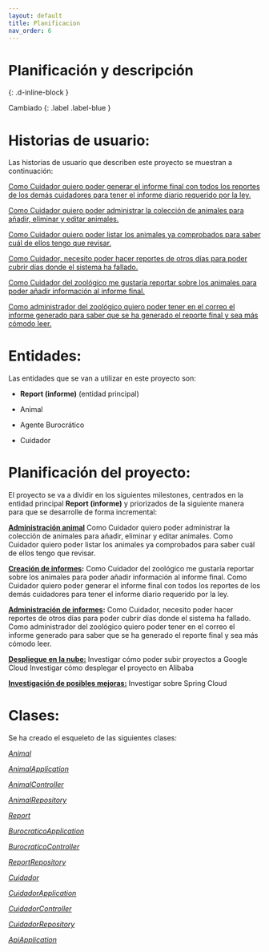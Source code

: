 ```yaml
---
layout: default
title: Planificacion
nav_order: 6
---
```


# Planificación y descripción
{: .d-inline-block }

Cambiado {: .label .label-blue }

# **Historias de usuario:**

Las historias de usuario que describen este proyecto se muestran a continuación:

[Como Cuidador quiero poder generar el informe final con todos los reportes de los demás cuidadores para tener el informe diario requerido por la ley.](https://github.com/Guillergood/DailyReport-2.0/issues/11)

[Como Cuidador quiero poder administrar la colección de animales para añadir, eliminar y editar animales.](https://github.com/Guillergood/DailyReport-2.0/issues/12)

[Como Cuidador quiero poder listar los animales ya comprobados para saber cuál de ellos tengo que revisar.](https://github.com/Guillergood/DailyReport-2.0/issues/13)

[Como Cuidador, necesito poder hacer reportes de otros días para poder cubrir días donde el sistema ha fallado.](https://github.com/Guillergood/DailyReport-2.0/issues/17)

[Como Cuidador del zoológico me gustaría reportar sobre los animales para poder añadir información al informe final.](https://github.com/Guillergood/DailyReport-2.0/issues/10)

[Como administrador del zoológico quiero poder tener en el correo el informe generado para saber que se ha generado el reporte final y sea más cómodo leer.](https://github.com/Guillergood/DailyReport-2.0/issues/15)

# **Entidades:**

Las entidades que se van a utilizar en este proyecto son:

- **Report (informe)** (entidad principal)
  
- Animal
  
- Agente Burocrático
  
- Cuidador

# **Planificación del proyecto:**

El proyecto se va a dividir en los siguientes milestones, centrados en la entidad principal **Report (informe)** y priorizados de la siguiente manera para que se desarrolle de forma incremental:

**[Administración animal](https://github.com/Guillergood/DailyReport-2.0/milestone/12)**
Como Cuidador quiero poder administrar la colección de animales para añadir, eliminar y editar animales.
Como Cuidador quiero poder listar los animales ya comprobados para saber cuál de ellos tengo que revisar.

**[Creación de informes](https://github.com/Guillergood/DailyReport-2.0/milestone/6):**
Como Cuidador del zoológico me gustaría reportar sobre los animales para poder añadir información al informe final.
Como Cuidador quiero poder generar el informe final con todos los reportes de los demás cuidadores para tener el informe diario requerido por la ley.

**[Administración de informes](https://github.com/Guillergood/DailyReport-2.0/milestone/7):**
Como Cuidador, necesito poder hacer reportes de otros días para poder cubrir días donde el sistema ha fallado.
Como administrador del zoológico quiero poder tener en el correo el informe generado para saber que se ha generado el reporte final y sea más cómodo leer.

**[Despliegue en la nube:](https://github.com/Guillergood/DailyReport-2.0/milestone/9)**
Investigar cómo poder subir proyectos a Google Cloud
Investigar cómo desplegar el proyecto en Alibaba

**[Investigación de posibles mejoras:](https://github.com/Guillergood/DailyReport-2.0/milestone/10)**
Investigar sobre Spring Cloud



# **Clases:**
Se ha creado el esqueleto de las siguientes clases:

  [*Animal*](https://github.com/Guillergood/DailyReport-2.0/blob/main/Animal/Animal.java)
  
  [*AnimalApplication*](https://github.com/Guillergood/DailyReport-2.0/blob/main/Animal/AnimalApplication.java)
  
  [*AnimalController*](https://github.com/Guillergood/DailyReport-2.0/blob/main/Animal/AnimalController.java)
  
  [*AnimalRepository*](https://github.com/Guillergood/DailyReport-2.0/blob/main/Animal/AnimalRepository.java)
  
  [*Report*](https://github.com/Guillergood/DailyReport-2.0/blob/main/Burocratico/Report.java)
  
  [*BurocraticoApplication*](https://github.com/Guillergood/DailyReport-2.0/blob/main/Burocratico/BurocraticoApplication.java)
  
  [*BurocraticoController*](https://github.com/Guillergood/DailyReport-2.0/blob/main/Burocratico/BurocraticoController.java)
  
  [*ReportRepository*](https://github.com/Guillergood/DailyReport-2.0/blob/main/Burocratico/ReportRepository.java)
  
  [*Cuidador*](https://github.com/Guillergood/DailyReport-2.0/blob/main/Cuidador/Cuidador.java)
  
  [*CuidadorApplication*](https://github.com/Guillergood/DailyReport-2.0/blob/main/Cuidador/CuidadorApplication.java)
  
  [*CuidadorController*](https://github.com/Guillergood/DailyReport-2.0/blob/main/Cuidador/CuidadorController.java)
  
  [*CuidadorRepository*](https://github.com/Guillergood/DailyReport-2.0/blob/main/Cuidador/CuidadorRepository.java)
  
  [*ApiApplication*](https://github.com/Guillergood/DailyReport-2.0/blob/main/API/ApiApplication.java)